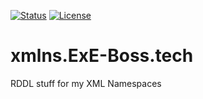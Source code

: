 [![Status](https://img.shields.io/website/https/xmlns.ExE-Boss.tech.svg?label=status)](https://xmlns.ExE-Boss.tech)
[![License](https://img.shields.io/github/license/ExE-Boss/xmlns.ExE-Boss.tech.svg)](https://github.com/ExE-Boss/xmlns.ExE-Boss.tech/blob/master/LICENSE)

xmlns.ExE-Boss.tech
===================

RDDL stuff for my XML Namespaces
